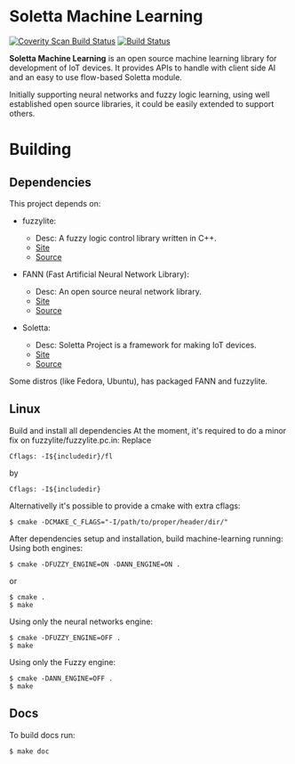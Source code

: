 # Soletta Machine Learning

[![Coverity Scan Build Status](https://scan.coverity.com/projects/5845/badge.svg)](https://scan.coverity.com/projects/5845)
[![Build Status](https://semaphoreci.com/api/v1/projects/bf8a2e2d-7645-4092-911d-26756acfbbce/527006/shields_badge.svg)](https://semaphoreci.com/solettaproject/soletta-machine-learning)

**Soletta Machine Learning** is an open source machine learning library
for development of IoT devices.
It provides APIs to handle with client side AI and an easy to use flow-based
Soletta module.

Initially supporting neural networks and fuzzy logic learning,
using well established open source libraries, it could be easily
extended to support others.

# Building

## Dependencies

This project depends on:

 * fuzzylite:
    * Desc: A fuzzy logic control library written in C++.
    * [Site](http://www.fuzzylite.com/)
    * [Source](https://github.com/fuzzylite/fuzzylite.git)

 * FANN (Fast Artificial Neural Network Library):
    * Desc: An open source neural network library.
    * [Site](http://leenissen.dk/fann/wp/)
    * [Source](https://github.com/libfann/fann)

 * Soletta:
    * Desc: Soletta Project is a framework for making IoT devices.
    * [Site](https://solettaproject.org/)
    * [Source](https://github.com/solettaproject/soletta)

Some distros (like Fedora, Ubuntu), has packaged FANN and fuzzylite.

## Linux

Build and install all dependencies
At the moment, it's required to do a minor fix on fuzzylite/fuzzylite.pc.in:
Replace

    Cflags: -I${includedir}/fl

by

    Cflags: -I${includedir}

Alternativelly it's possible to provide a cmake with extra cflags:

    $ cmake -DCMAKE_C_FLAGS="-I/path/to/proper/header/dir/"


After dependencies setup and installation, build machine-learning running:
Using both engines:

    $ cmake -DFUZZY_ENGINE=ON -DANN_ENGINE=ON .

or

    $ cmake .
    $ make

Using only the neural networks engine:

    $ cmake -DFUZZY_ENGINE=OFF .
    $ make


Using only the Fuzzy engine:

    $ cmake -DANN_ENGINE=OFF .
    $ make

## Docs
To build docs run:

    $ make doc

